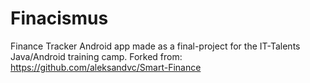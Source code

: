 # Finacismus
Finance Tracker Android app made as a final-project for the IT-Talents Java/Android training camp.
Forked from: https://github.com/aleksandvc/Smart-Finance
